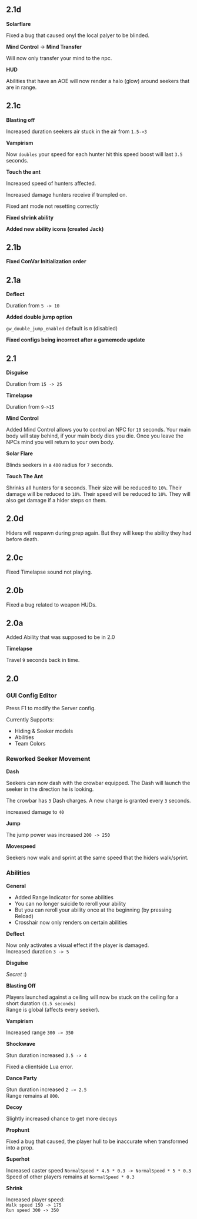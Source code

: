 ## 2.1d

**Solarflare**

Fixed a bug that caused onyl the local palyer to be blinded.

**Mind Control** -> **Mind Transfer**

Will now only transfer your mind to the npc.

**HUD**

Abilities that have an AOE will now render a halo (glow) around seekers that are in range.

## 2.1c

**Blasting off**

Increased duration seekers air stuck in the air from `1.5->3`

**Vampirism**

Now `doubles` your speed for each hunter hit this speed boost will last `3.5` seconds.

**Touch the ant**

Increased speed of hunters affected.

Increased damage hunters receive if trampled on.

Fixed ant mode not resetting correctly

**Fixed shrink ability**

**Added new ability icons (created Jack)**

## 2.1b

**Fixed ConVar Initialization order**

## 2.1a

**Deflect**

Duration from `5 -> 10`

**Added double jump option**

`gw_double_jump_enabled` default is `0` (disabled)

**Fixed configs being incorrect after a gamemode update**

## 2.1

**Disguise**

Duration from `15 -> 25`

**Timelapse**

Duration from `9->15`

**Mind Control**

Added Mind Control allows you to control an NPC for `10` seconds.
Your main body will stay behind, if your main body dies you die.
Once you leave the NPCs mind you will return to your own body.

**Solar Flare**

Blinds seekers in a `400` radius for `7` seconds.

**Touch The Ant**

Shrinks all hunters for `8` seconds.
Their size will be reduced to `10%`.
Their damage will be reduced to `10%`.
Their speed will be reduced to `10%`.
They will also get damage if a hider steps on them.

## 2.0d

Hiders will respawn during prep again. But they will keep the ability they had before death.

## 2.0c

Fixed Timelapse sound not playing.

## 2.0b

Fixed a bug related to weapon HUDs.

## 2.0a

Added Ability that was supposed to be in 2.0

**Timelapse**

Travel `9` seconds back in time.  


## 2.0

### GUI Config Editor

Press F1 to modify the Server config.  

Currently Supports:  

* Hiding & Seeker models
* Abilities
* Team Colors

### Reworked Seeker Movement

**Dash**

Seekers can now dash with the crowbar equipped.
The Dash will launch the seeker in the direction he is looking.

The crowbar has `3` Dash charges.
A new charge is granted every `3` seconds.

increased damage to `40`

**Jump**

The jump power was  increased `200 -> 250`

**Movespeed**

Seekers now walk and sprint at the same speed that the hiders walk/sprint.

### Abilities

**General**

* Added Range Indicator for some abilities
* You can no longer suicide to reroll your ability
* But you can reroll your ability once at the beginning (by pressing Reload)
* Crosshair now only renders on certain abilities

**Deflect**

Now only activates a visual effect if the player is damaged.  
Increased duration `3 -> 5`

**Disguise**

*Secret* :)

**Blasting Off**

Players launched against a ceiling will now be stuck on the ceiling for a short duration `(1.5 seconds)`  
Range is global (affects every seeker).

**Vampirism**

Increased range `300 -> 350`

**Shockwave**

Stun duration increased `3.5 -> 4`  

Fixed a clientside Lua error.

**Dance Party**

Stun duration increased `2 -> 2.5`  
Range remains at `800`.

**Decoy**

Slightly increased chance to get more decoys

**Prophunt**

Fixed a bug that caused, the player hull to be inaccurate when transformed into a prop.

**Superhot**

Increased caster speed `NormalSpeed * 4.5 * 0.3 -> NormalSpeed * 5 * 0.3`  
Speed of other players remains at `NormalSpeed * 0.3`

**Shrink**

Increased player speed:  
`Walk speed 150 -> 175`  
`Run speed 300 -> 350`
